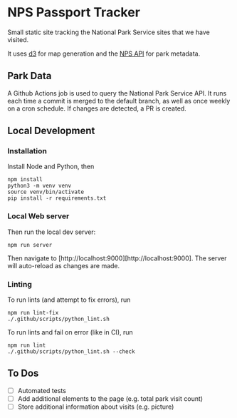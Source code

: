 # NPS Passport Tracker

Small static site tracking the National Park Service sites that we have visited.

It uses [d3](https://d3js.org/) for map generation and the [NPS API](https://www.nps.gov/subjects/developer/api-documentation.htm)
for park metadata.

## Park Data

A Github Actions job is used to query the National Park Service API. It runs
each time a commit is merged to the default branch, as well as once weekly on a
cron schedule. If changes are detected, a PR is created.

## Local Development

### Installation

Install Node and Python, then

```console
npm install
python3 -m venv venv
source venv/bin/activate
pip install -r requirements.txt
```

### Local Web server

Then run the local dev server:

```console
npm run server
```

Then navigate to [http://localhost:9000][http://localhost:9000].
The server will auto-reload as changes are made.

### Linting

To run lints (and attempt to fix errors), run

```console
npm run lint-fix
./.github/scripts/python_lint.sh
```

To run lints and fail on error (like in CI), run

```console
npm run lint
./.github/scripts/python_lint.sh --check
```

## To Dos

- [ ] Automated tests
- [ ] Add additional elements to the page (e.g. total park visit count)
- [ ] Store additional information about visits (e.g. picture)
